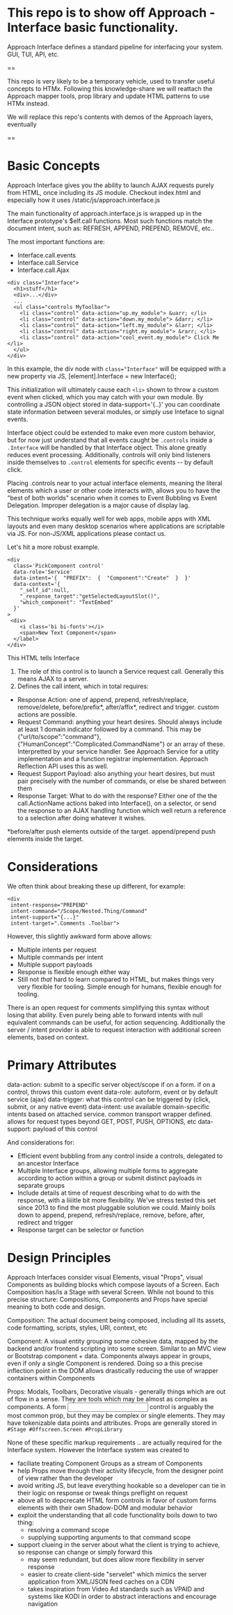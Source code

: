 # This repo is to show off Approach - Interface basic functionality.

Approach Interface defines a standard pipeline for interfacing your system. GUI, TUI, API, etc.

==

This repo is very likely to be a temporary vehicle, used to transfer useful concepts to HTMx.
Following this knowledge-share we will reattach the Approach mapper tools, prop library and update HTML patterns to use HTMx instead.

We will replace this repo's contents with demos of the Approach layers, eventually

==

# Basic Concepts

Approach Interface gives you the ability to launch AJAX requests purely from HTML, once including its JS module.
Checkout index.html and especially how it uses /static/js/approach.interface.js

The main functionality of approach.interface.js is wrapped up in the Interface prototype's $elf.call functions.
Most such functions match the document intent, such as: 
REFRESH, APPEND, PREPEND, REMOVE, etc..

The most important functions are:
- Interface.call.events
- Interface.call.Service
- Interface.call.Ajax


```
<div class="Interface">
  <h1>stuff</h1>
  <div>...</div>
  ...
  <ul class="controls MyToolbar">
    <li class="control" data-action="up.my_module"> &uarr; </li>
    <li class="control" data-action="down.my_module"> &darr; </li>
    <li class="control" data-action="left.my_module"> &larr; </li>
    <li class="control" data-action="right.my_module"> &rarr; </li>
    <li class="control" data-action="cool_event.my_module"> Click Me </li>
  </ul>
</div>
```

In this example, the div node with `class="Interface"` will be equipped with a new property via JS,
[element].Interface = new Interface();

This initialization will ultimately cause each `<li>` shown to throw a custom event when clicked, which you may catch with your own module.
By controlling a JSON object stored in data-support='{..}' you can coordinate state information between several modules, or simply use Inteface to signal events.

Interface object could be extended to make even more custom behavior, but for now just understand that all events caught be `.controls` inside a `.Interface` will be handled by that Interface object. This alone greatly reduces event processing. Additionally, controls will only bind listeners inside themselves to `.control` elements for specific events -- by default click.

Placing .controls near to your actual interface elements, meaning the literal elements which a user or other code interacts with, allows you to have the "best of both worlds" scenario when it comes to Event Bubbling vs Event Delegation. Improper delegation is a major cause of display lag.

This technique works equally well for web apps, mobile apps with XML layouts and even many desktop scenarios where applications are scriptable via JS. For non-JS/XML applications please contact us.

Let's hit a more robust example.

```
<div
  class='PickComponent control' 
  data-role='Service'
  data-intent='{  "PREFIX":  {  "Component":"Create"  }  }'
  data-context='{
    "_self_id":null,
    "_response_target":"getSelectedLayoutSlot()",
    "which_component": "TextEmbed"
  }'
>
 <div>
    <i class='bi bi-fonts'></i>
    <span>New Text Component</span>
  </label>
</div>
```

This HTML tells Interface

1. The role of this control is to launch a Service request call. Generally this means AJAX to a server.
2. Defines the call intent, which in total requires:

- Response Action: one of append, prepend, refresh/replace, remove/delete, before/prefix*, after/affix*, redirect and trigger. custom actions are possible.
- Request Command: anything your heart desires. Should always include at least 1 domain indicator followed by a command. This may be {"url/to/scope":"command"}, {"HumanConcept":"Complicated.CommandName"} or an array of these. Interpretted by your service handler. See Approach Service for a utlity implementation and a function registrar implementation. Approach Reflection API uses this as well.
- Request Support Payload: also anything your heart desires, but must pair precisely with the number of commands, or else be shared between them
- Response Target: What to do with the response? Either one of the the call.ActionName actions baked into Interface(), on a selector, or send the response to an AJAX handling function which well return a reference to a selection after doing whatever it wishes.

*before/after push elements outside of the target. append/prepend push elements inside the target.

# Considerations

We often think about breaking these up different, for example:

```
<div
 intent-response="PREPEND"
 intent-command="/Scope/Nested.Thing/Command"
 intent-support="{...}"
 intent-target=".Comments .Toolbar">
```

However, this slightly awkward form above allows:

- Multiple intents per request
- Multiple commands per intent
- Multiple support payloads
- Response is flexible enough either way
- Still not *that* hard to learn compared to HTML, but makes things very very flexible for tooling. Simple enough for humans, flexible enough for tooling.

There is an open request for comments simplifying this syntax without losing that ability.
Even purely being able to forward intents with null equivalent commands can be useful, for action sequencing.
Additionally the server / intent provider is able to request interaction with additional screen elements, based on context.

# Primary Attributes

data-action: submit to a specific server object/scope if on a form. if on a control, throws this custom event
data-role: autoform, event or by default service (ajax)
data-trigger: what this control can be triggered by (click, submit, or any native event)
data-intent: use available domain-specific intents based on attached service. common transport wrapper defined. allows for request types beyond GET, POST, PUSH, OPTIONS, etc
data-support: payload of this control

And considerations for:

- Efficient event bubbling from any control inside a controls, delegated to an ancestor Interface
- Multiple Interface groups, allowing multiple forms to aggregate according to action within a group  or submit distinct payloads in separate groups
- Include details at time of request describing what to do with the response, with a liiiitle bit more flexibility. We've stress tested this set since 2013 to find the most pluggable solution we could. Mainly boils down to append, prepend, refresh/replace, remove, before, after, redirect and trigger
- Response target can be selector or function

# Design Principles

Approach Interfaces consider visual Elements, visual "Props", visual Components as building blocks which compose layouts of a Screen.
Each Composition has/is a Stage with several Screen. While not bound to this precise structure: Compositions, Components and Props have special meaning to both code and design.

Composition: The actual document being composed, including all its assets, code formatting, scripts, styles, URI, context, etc

Component: A visual entity grouping some cohesive data, mapped by the backend and/or frontend scripting into some screen. Similar to an MVC view or Bootstrap component + data. Components always appear in groups, even if only a single Component is rendered. Doing so a this precise inflection point in the DOM allows drastically reducing the use of wrapper containers within Components

Props: Modals, Toolbars, Decorative visuals - generally things which are out of flow in a sense. They are tools which may be almost as complex as components. A form <input> control is arguably the most common prop, but they may be complex or single elements. They may have tokenizable data points and attributes. Props are generally stored in `#Stage #Offscreen.Screen #PropLibrary`

None of these specific markup requirements .. are actually required for the Interface system. However the Interface system was created to

- faciliate treating Component Groups as a stream of Components
- help Props move through their activity lifecycle, from the designer point of view rather than the developer
- avoid writing JS, but leave everything hookable so a developer can tie in their logic on response or tweak things preflight on request
- above all to depcrecate HTML form controls in favor of custom forms elements with their own Shadow-DOM and modular behavior
- exploit the understanding that all code functionality boils down to two thing:
  - resolving a command scope
  - supplying supporting arguments to that command scope
- support clueing in the server about what the client is trying to achieve, so response can change or simply forward this
  - may seem redundant, but does allow more flexibility in server response
  - easier to create client-side "servelet" which mimics the server application from XML/JSON feed caches on a CDN
  - takes inspiration from Video Ad standards such as VPAID and systems like KODI in order to abstract interactions and encourage navigation
